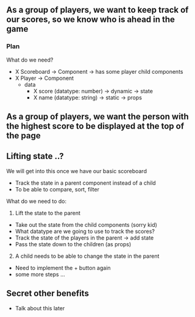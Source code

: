 ## As a group of players, we want to keep track of our scores, so we know who is ahead in the game

### Plan

What do we need?

- X Scoreboard -> Component -> has some player child components
- X Player -> Component
  - data
    - X score (datatype: number) -> dynamic -> state
    - X name (datatype: string) -> static -> props

## As a group of players, we want the person with the highest score to be displayed at the top of the page

## Lifting state ..?

We will get into this once we have our basic scoreboard

- Track the state in a parent component instead of a child
- To be able to compare, sort, filter

What do we need to do:

1. Lift the state to the parent

- Take out the state from the child components (sorry kid)
- What datatype are we going to use to track the scores?
- Track the state of the players in the parent -> add state
- Pass the state down to the children (as props)

2. A child needs to be able to change the state in the parent

- Need to implement the + button again
- some more steps ...

## Secret other benefits

- Talk about this later
